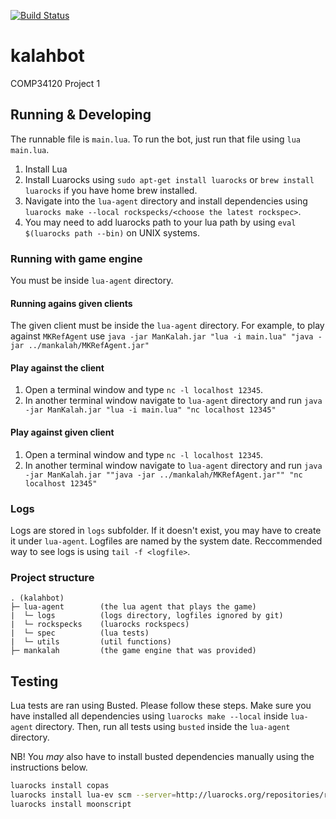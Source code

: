 [![Build Status](https://travis-ci.com/hendrikmolder/kalahbot.svg?token=Mof5Gq1xr932bpnQpwj3&branch=master)](https://travis-ci.com/hendrikmolder/kalahbot)

# kalahbot
COMP34120 Project 1

## Running & Developing

The runnable file is `main.lua`. To run the bot, just run that file using `lua main.lua`.

1. Install Lua
2. Install Luarocks using `sudo apt-get install luarocks` or `brew install luarocks` if you have home brew installed.
3. Navigate into the `lua-agent` directory and install dependencies using `luarocks make --local rockspecks/<choose the latest rockspec>`.
4. You may need to add luarocks path to your lua path by using `eval $(luarocks path --bin)` on UNIX systems.

### Running with game engine

You must be inside `lua-agent` directory.

#### Running agains given clients

The given client must be inside the `lua-agent` directory. For example, to play against `MKRefAgent` use
`java -jar ManKalah.jar "lua -i main.lua" "java -jar ../mankalah/MKRefAgent.jar"`

#### Play against the client

1. Open a terminal window and type `nc -l localhost 12345`.
2. In another terminal window navigate to `lua-agent` directory and run `java -jar ManKalah.jar "lua -i main.lua" "nc localhost 12345"`

#### Play against given client

1. Open a terminal window and type `nc -l localhost 12345`.
2. In another terminal window navigate to `lua-agent` directory and run `java -jar ManKalah.jar ""java -jar ../mankalah/MKRefAgent.jar"" "nc localhost 12345"`

### Logs

Logs are stored in `logs` subfolder. If it doesn't exist, you may have to create it under `lua-agent`. Logfiles are named by the system date. Reccommended way to see logs is using `tail -f <logfile>`.

### Project structure

```
. (kalahbot)
├─ lua-agent        (the lua agent that plays the game)
|  └─ logs          (logs directory, logfiles ignored by git)
|  └─ rockspecks    (luarocks rockspecs)
|  └─ spec          (lua tests)
|  └─ utils         (util functions)
├─ mankalah         (the game engine that was provided)
```

## Testing

 Lua tests are ran using Busted. Please follow these steps. Make sure you have installed all dependencies using `luarocks make --local` inside `lua-agent` directory. Then, run all tests using `busted` inside the `lua-agent` directory.

 NB! You _may_ also have to install busted dependencies manually using the instructions below.

```bash
luarocks install copas
luarocks install lua-ev scm --server=http://luarocks.org/repositories/rocks-scm/
luarocks install moonscript
```
